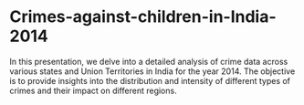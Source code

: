 # Crimes-against-children-in-India-2014
In this presentation, we delve into a detailed analysis of crime data across various states and Union Territories in India for the year 2014. The objective is to provide insights into the distribution and intensity of different types of crimes and their impact on different regions. 
